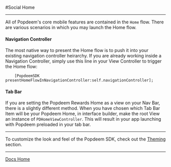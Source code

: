 #Social Home

---

All of Popdeem's core mobile features are contained in the `Home` flow. There are various scenarios in which you may launch the Home flow.

#### Navigation Controller

The most native way to present the Home flow is to push it into your existing navigation controller heirarchy. If you are already working inside a Navigation Controller, simply use this line in your View Controller to trigger the Home flow:

```
	[PopdeemSDK presentHomeFlowInNavigationController:self.navigationController];
```
	
#### Tab Bar

If you are setting the Popdeem Rewards Home as a view on your Nav Bar, there is a slightly different method. When you have chosen which Tab Bar Item will be your Popdeem Home, in interface builder, make the root View an instance of `PDHomeViewController`. This will result in your app launching with Popdeem preloaded in your tab bar.

---

To customize the look and feel of the Popdeem SDK, check out the [Theming](https://github.com/Popdeem/Popdeem-SDK-iOS/tree/master/Docs/theme.md "Theming") section.  

---
[Docs Home](https://github.com/Popdeem/Popdeem-SDK-iOS/tree/master/Docs/README.md "Docs Home")
